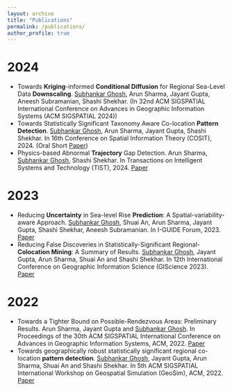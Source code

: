 ```yaml
---
layout: archive
title: "Publications"
permalink: /publications/
author_profile: true
---
```


<!-- {% if author.googlescholar %}
  You can also find my articles on <u><a href="{{author.googlescholar}}">my Google Scholar profile</a>.</u>
{% endif %}

{% include base_path %}

{% for post in site.publications reversed %}
  {% include archive-single.html %}
{% endfor %} -->

2024
======
* Towards **Kriging**-informed **Conditional Diffusion** for Regional Sea-Level Data **Downscaling**. <ins>Subhankar Ghosh</ins>, Arun Sharma, Jayant Gupta, Aneesh Subramanian, Shashi Shekhar. (In 32nd ACM SIGSPATIAL International Conference on Advances in Geographic Information Systems (ACM SIGSPATIAL 2024))
* Towards Statistically Significant Taxonomy Aware Co-location **Pattern Detection**. <ins>Subhankar Ghosh</ins>, Arun Sharma, Jayant Gupta, Shashi Shekhar. In 16th Conference on Spatial Information Theory (COSIT), 2024. (Oral Short [Paper](https://arxiv.org/abs/2407.00317))
* Physics-based Abnormal **Trajectory** Gap Detection. Arun Sharma, <ins>Subhankar Ghosh</ins>, Shashi Shekhar. In Transactions on Intelligent Systems and Technology (TIST), 2024. [Paper](https://dl.acm.org/doi/abs/10.1145/3673235)

2023
======
* Reducing **Uncertainty** in Sea-level Rise **Prediction**: A Spatial-variability-aware Approach. <ins>Subhankar Ghosh</ins>, Shuai An, Arun Sharma, Jayant Gupta, Shashi Shekhar, Aneesh Subramanian. In I-GUIDE Forum, 2023. [Paper](https://docs.lib.purdue.edu/iguide/2023/presentations/3/)
* Reducing False Discoveries in Statistically-Significant Regional-**Colocation Mining**: A Summary of Results. <ins>Subhankar Ghosh</ins>, Jayant Gupta, Arun Sharma, Shuai An and Shashi Shekhar. In 12th International Conference on Geographic Information Science (GIScience 2023). [Paper](https://drops.dagstuhl.de/opus/volltexte/2023/18898/)

2022
======
* Towards a Tighter Bound on Possible-Rendezvous Areas: Preliminary Results. Arun Sharma, Jayant Gupta and <ins>Subhankar Ghosh</ins>. In Proceedings of the 30th ACM SIGSPATIAL International Conference on Advances in Geographic Information Systems, ACM, 2022. [Paper](https://dl.acm.org/doi/abs/10.1145/3557915.3561033)
* Towards geographically robust statistically significant regional co-location **pattern detection**. <ins>Subhankar Ghosh</ins>, Jayant Gupta, Arun Sharma, Shuai An and Shashi Shekhar. In 5th ACM SIGSPATIAL International Workshop on Geospatial Simulation (GeoSim), ACM, 2022. [Paper](https://dl.acm.org/doi/abs/10.1145/3557989.3566158)

